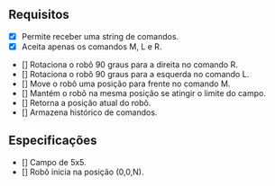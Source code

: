 ## Requisitos

- [x] Permite receber uma string de comandos.
- [x] Aceita apenas os comandos M, L e R.
- [] Rotaciona o robô 90 graus para a direita no comando R.
- [] Rotaciona o robô 90 graus para a esquerda no comando L.
- [] Move o robô uma posição para frente no comando M.
- [] Mantém o robô na mesma posição se atingir o limite do campo.
- [] Retorna a posição atual do robô.
- [] Armazena histórico de comandos.

## Especificações

- [] Campo de 5x5.
- [] Robô inicia na posição (0,0,N).